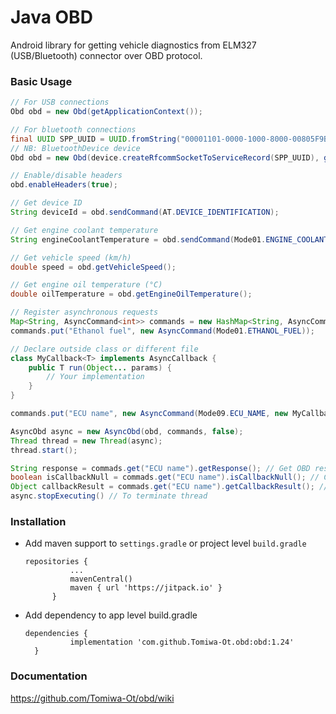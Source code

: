 # Java OBD
Android library for getting vehicle diagnostics from ELM327 (USB/Bluetooth) connector over OBD protocol.

### Basic Usage
```java
// For USB connections
Obd obd = new Obd(getApplicationContext());

// For bluetooth connections
final UUID SPP_UUID = UUID.fromString("00001101-0000-1000-8000-00805F9B34FB");
// NB: BluetoothDevice device
Obd obd = new Obd(device.createRfcommSocketToServiceRecord(SPP_UUID), getApplicationContext());

// Enable/disable headers
obd.enableHeaders(true);

// Get device ID
String deviceId = obd.sendCommand(AT.DEVICE_IDENTIFICATION);

// Get engine coolant temperature
String engineCoolantTemperature = obd.sendCommand(Mode01.ENGINE_COOLANT_TEMPERATURE);

// Get vehicle speed (km/h)
double speed = obd.getVehicleSpeed();

// Get engine oil temperature (°C)
double oilTemperature = obd.getEngineOilTemperature();

// Register asynchronous requests
Map<String, AsyncCommand<int>> commands = new HashMap<String, AsyncCommand<int>>();
commands.put("Ethanol fuel", new AsyncCommand(Mode01.ETHANOL_FUEL));

// Declare outside class or different file
class MyCallback<T> implements AsyncCallback {
    public T run(Object... params) {
        // Your implementation
    }
}

commands.put("ECU name", new AsyncCommand(Mode09.ECU_NAME, new MyCallback<int>(), new Object[]{}));

AsyncObd async = new AsyncObd(obd, commands, false);
Thread thread = new Thread(async);
thread.start();

String response = commads.get("ECU name").getResponse(); // Get OBD response
boolean isCallbackNull = commads.get("ECU name").isCallbackNull(); // Check if async command has callback
Object callbackResult = commads.get("ECU name").getCallbackResult(); // Get callback output
async.stopExecuting() // To terminate thread
```

### Installation
- Add maven support to ```settings.gradle``` or project level ```build.gradle```
  
  ```
  repositories {
	        ...
	        mavenCentral()
	        maven { url 'https://jitpack.io' }
	    }	
  ```
- Add dependency to app level build.gradle

  ```
  dependencies {
	        implementation 'com.github.Tomiwa-Ot.obd:obd:1.24'
	}
  ```
  
### Documentation
https://github.com/Tomiwa-Ot/obd/wiki
